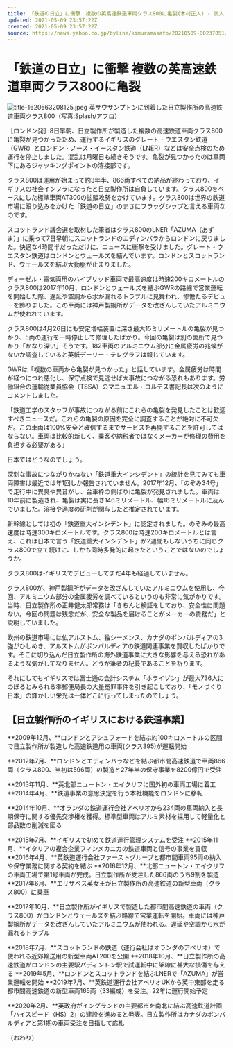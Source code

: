 ```yaml
---
title: 「鉄道の日立」に衝撃　複数の英高速鉄道車両クラス800に亀裂(木村正人) - 個人 - Yahoo!ニュース
updated: 2021-05-09 23:57:22Z
created: 2021-05-09 23:57:22Z
source: https://news.yahoo.co.jp/byline/kimuramasato/20210509-00237051/
---
```


# 「鉄道の日立」に衝撃 複数の英高速鉄道車両クラス800に亀裂

![title-1620563208125.jpeg](../_resources/title-1620563208125.jpeg)
英サウサンプトンに到着した日立製作所の高速鉄道車両クラス800（写真:Splash/アフロ）

［ロンドン発］8日早朝、日立製作所が製造した複数の高速鉄道車両クラス800に亀裂が見つかったため、運行するイギリスのグレート・ウエスタン鉄道（GWR）とロンドン・ノース・イースタン鉄道（LNER）などは安全点検のため運行を停止しました。混乱は月曜日も続きそうです。亀裂が見つかったのは車両下にあるジャッキングポイントの溶接部です。

クラス800は運用が始まって約3年半、866両すべての納品が終わっており、イギリスの社会インフラになったと日立製作所は自負しています。クラス800をベースにした標準車両AT300の拡販攻勢をかけています。クラス800は世界の鉄道市場に殴り込みをかけた「鉄道の日立」のまさにフラッグシップと言える車両なのです。

スコットランド議会選を取材した筆者はクラス800のLNER「AZUMA（あずま）」に乗って7日早朝にスコットランドのエディンバラからロンドンに戻りました。快適な4時間半だっただけに、ニュースに衝撃を受けました。グレート・ウエスタン鉄道はロンドンとウェールズを結んでいます。ロンドンとスコットランド、ウェールズを結ぶ大動脈が止まりました。

ディーゼル・電気両用のハイブリッド車両で最高速度は時速200キロメートルのクラス800は2017年10月、ロンドンとウェールズを結ぶGWRの路線で営業運転を開始した際、遅延や空調から水が漏れるトラブルに見舞われ、惨憺たるデビューを飾りました。この車両には神戸製鋼所がデータを改ざんしていたアルミニウムが使われています。

クラス800は4月26日にも安定増幅装置に深さ最大15ミリメートルの亀裂が見つかり、5両の運行を一時停止して修理したばかり。今回の亀裂は別の箇所で見つかり「かなり深い」そうです。182車両のアルミニウム部分に金属疲労の兆候がないか調査していると英紙デーリー・テレグラフは報じています。

GWRは「複数の車両から亀裂が見つかった」と話しています。金属疲労は時間が経つにつれ悪化し、保守点検で見逃せば大事故につながる恐れもあります。労働組合の運輸従業員協会（TSSA）のマニュエル・コルテス書記長は次のようにコメントしました。

「鉄道工学のスタッフが事故につながる前にこれらの亀裂を発見したことは歓迎すべきニュースだ。これらの亀裂の原因を完全に調査することが絶対に不可欠だ。この車両は100%安全と確信するまでサービスを再開することを許可してはならない。車両は比較的新しく、乗客や納税者ではなくメーカーが修理の費用を負担する必要がある」

日本ではどうなのでしょう。

深刻な事故につながりかねない「鉄道重大インシデント」の統計を見てみても車両障害は最近では年1回しか報告されていません。2017年12月、「のぞみ34号」で走行中に異臭や異音がし、台車枠の側ばりに亀裂が発見されました。車両は10年前に製造され、亀裂は実に長さ146ミリメートル、幅16ミリメートルに及んでいました。溶接や過度の研削が関与したと推定されています。

新幹線としては初の「鉄道重大インシデント」に認定されました。のぞみの最高速度は時速300キロメートルです。クラス800は時速200キロメートルとは言え、これは日本で言う「鉄道重大インシデント」が2週間もしないうちに同じクラス800で立て続けに、しかも同時多発的に起きたということではないのでしょうか。

クラス800はイギリスでデビューしてまだ4年も経過していません。

クラス800が、神戸製鋼所がデータを改ざんしていたアルミニウムを使用し、今回、アルミニウム部分の金属疲労を調べているというのも非常に気がかりです。当時、日立製作所の正井健太郎常務は「きちんと検証をしており、安全性に問題ない。今回の問題は残念だが、安全な製品を届けることがメーカーの責務だ」と説明していました。

欧州の鉄道市場には仏アルストム、独シーメンス、カナダのボンバルディアの3強がひしめき、アルストムがボンバルディアの鉄道関連事業を買収したばかりです。そこに切り込んだ日立製作所の海外鉄道事業に大きな影響を与える恐れがあるような気がしてなりません。どうか筆者の杞憂であることを祈ります。

それにしてもイギリスでは富士通の会計システム「ホライゾン」が最大736人にのぼるとみられる準郵便局長の大量冤罪事件を引き起こしており、「モノづくり日本」の輝かしい栄光は一体どこに行ってしまったのでしょう。

## 【日立製作所のイギリスにおける鉄道事業】

**2009年12月、**ロンドンとアシュフォードを結ぶ約100キロメートルの区間で日立製作所が製造した高速鉄道用の車両(クラス395)が運転開始

**2012年7月、**ロンドンとエディンバラなどを結ぶ都市間高速鉄道で車両866両（クラス800、当初は596両）の製造と27年半の保守事業を8200億円で受注

**2013年11月、**英北部ニュートン・エイクリフに国外初の車両工場に着工
**2014年4月、**鉄道事業の意思決定を行う本社機能をロンドンに移転

**2014年10月、**オランダの鉄道運行会社アベリオから234両の車両納入と長期保守に関する優先交渉権を獲得。標準型車両はアルミ素材を採用して軽量化と部品数の削減を図る

**2015年7月、**イギリスで初めて鉄道運行管理システムを受注
**2015年11月、**イタリアの複合企業フィンメカニカの鉄道車両と信号の事業を買収
**2016年4月、**英鉄道運行会社ファーストグループと都市間車両95両の納入や保守業務に関する契約を結ぶ
**2016年12月、**北部ニュートン・エイクリフの車両工場で第1号車両が完成。日立製作所が受注した866両のうち9割を製造
**2017年6月、**エリザベス英女王が日立製作所の高速鉄道の新型車両（クラス800）に乗車

**2017年10月、**日立製作所がイギリスで製造した都市間高速鉄道の車両（クラス800）がロンドンとウェールズを結ぶ路線で営業運転を開始。車両には神戸製鋼所がデータを改ざんしていたアルミニウムが使われる。遅延や空調から水が漏れるトラブル

**2018年7月、**スコットランドの鉄道（運行会社はオランダのアベリオ）で使われる近郊輸送用の新型車両AT200を公開
**2018年10月、**日立製作所の高速鉄道がロンドンの主要駅パディントン駅で試運転中に架線に甚大な損傷を与える
**2019年5月、**ロンドンとスコットランドを結ぶLNERで「AZUMA」が営業運転を開始
**2019年7月、**英鉄道運行会社アベリオUKから英中東部を走る都市間高速鉄道の新型車両165両（33編成）を受注。22年に運行開始予定

**2020年2月、**英政府がイングランドの主要都市を南北に結ぶ高速鉄道計画「ハイスピード（HS）2」の建設を進めると発表。日立製作所はカナダのボンバルディアと第1期の車両受注を目指して応札

（おわり）
